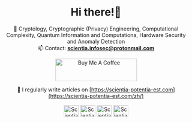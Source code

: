 <h1 align="center">Hi there!👋</h1>

<div align="center">
<p align="left">

🌱 Cryptology, Cryptographic (Privacy) Engineering, Computational Complexity, Quantum Information and Computationa, Hardware Security and Anomaly Detection<br>
📫 Contact: **scientia.infosec@protonmail.com**  

<a href="https://www.buymeacoffee.com/Scientia" target="_blank"><img src="https://cdn.buymeacoffee.com/buttons/v2/default-green.png" alt="Buy Me A Coffee" style="height: 60px !important;width: 217px !important;" ></a>

📝 I regularly write articles on [https://scientia-potentia-est.com](https://scientia-potentia-est.com/zh/)<br><br>
<a href="https://twitter.com/ScientiaTw" target="blank"><img align="center" src="https://raw.githubusercontent.com/rahuldkjain/github-profile-readme-generator/master/src/images/icons/Social/twitter.svg" alt="ScientiaTw" height="30" width="40" /></a>
<a href="https://linkedin.com/in/hong-sheng-huang-b45510149/" target="blank"><img align="center" src="https://raw.githubusercontent.com/rahuldkjain/github-profile-readme-generator/master/src/images/icons/Social/linked-in-alt.svg" alt="ScientiaTw" height="30" width="40" /></a>
<a href="https://fb.com/ScientiaPotentiaEstTw" target="blank"><img align="center" src="https://raw.githubusercontent.com/rahuldkjain/github-profile-readme-generator/master/src/images/icons/Social/facebook.svg" alt="ScientiaTw" height="30" width="40" /></a>
<a href="https://www.instagram.com/scientia_potentia_est_tw/" target="blank"><img align="center" src="https://raw.githubusercontent.com/rahuldkjain/github-profile-readme-generator/master/src/images/icons/Social/instagram.svg" alt="ScientiaTw" height="30" width="40" /></a>
  
</div>
